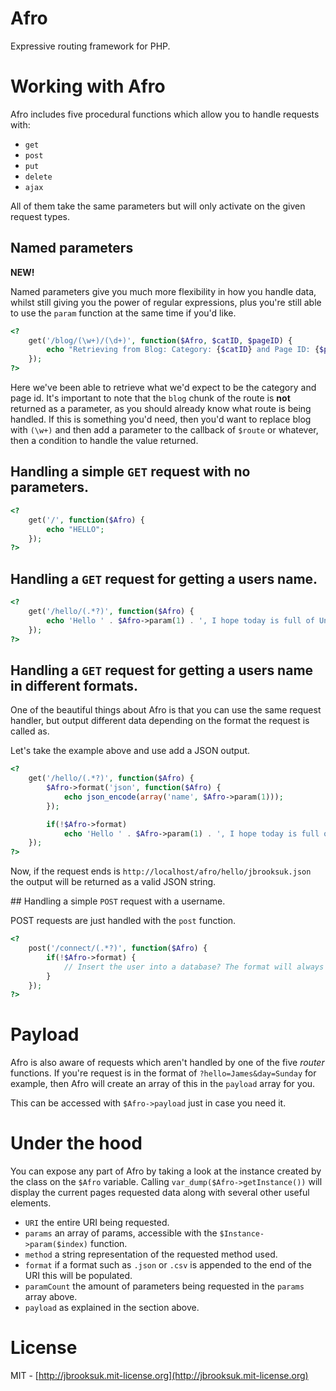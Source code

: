 # Afro
Expressive routing framework for PHP.

# Working with Afro
Afro includes five procedural functions which allow you to handle requests with:

- `get`
- `post`
- `put`
- `delete`
- `ajax`

All of them take the same parameters but will only activate on the given request types.

## Named parameters
**NEW!**

Named parameters give you much more flexibility in how you handle data, whilst still giving you the power of regular expressions, plus you're still able to use the `param` function at the same time if you'd like.

```php
<?
	get('/blog/(\w+)/(\d+)', function($Afro, $catID, $pageID) {
		echo "Retrieving from Blog: Category: {$catID} and Page ID: {$pageID}";
	});
?>
```

Here we've been able to retrieve what we'd expect to be the category and page id. It's important to note that the `blog` chunk of the route is **not** returned as a parameter, as you should already know what route is being handled. If this is something you'd need, then you'd want to replace blog with `(\w+)` and then add a parameter to the callback of `$route` or whatever, then a condition to handle the value returned.

## Handling a simple `GET` request with no parameters.

```php
<?
	get('/', function($Afro) {
		echo "HELLO";
	});
?>
```

## Handling a `GET` request for getting a users name.

```php
<?
	get('/hello/(.*?)', function($Afro) {
		echo 'Hello ' . $Afro->param(1) . ', I hope today is full of Unicorns.'
	});
?>
```

## Handling a `GET` request for getting a users name in different formats.

One of the beautiful things about Afro is that you can use the same request handler, but output different data depending on the format the request is called as.

Let's take the example above and use add a JSON output.

```php
<?
	get('/hello/(.*?)', function($Afro) {
		$Afro->format('json', function($Afro) {
			echo json_encode(array('name', $Afro->param(1)));
		});

		if(!$Afro->format)
			echo 'Hello ' . $Afro->param(1) . ', I hope today is full of Unicorns.'
	});
?>
```

Now, if the request ends is `http://localhost/afro/hello/jbrooksuk.json` the output will be returned as a valid JSON string.

## Handling a simple `POST` request with a username.

POST requests are just handled with the `post` function.

```php
<?
	post('/connect/(.*?)', function($Afro) {
		if(!$Afro->format) {
			// Insert the user into a database? The format will always be the same in whichever function you use.
		}
	});
?>
```

# Payload
Afro is also aware of requests which aren't handled by one of the five *router* functions. If you're request is in the format of `?hello=James&day=Sunday` for example, then Afro will create an array of this in the `payload` array for you.

This can be accessed with `$Afro->payload` just in case you need it.

# Under the hood
You can expose any part of Afro by taking a look at the instance created by the class on the `$Afro` variable. Calling `var_dump($Afro->getInstance())` will display the current pages requested data along with several other useful elements.

- `URI` the entire URI being requested.
- `params` an array of params, accessible with the `$Instance->param($index)` function.
- `method` a string representation of the requested method used.
- `format` if a format such as `.json` or `.csv` is appended to the end of the URI this will be populated.
- `paramCount` the amount of parameters being requested in the `params` array above.
- `payload` as explained in the section above.

# License
MIT - [http://jbrooksuk.mit-license.org](http://jbrooksuk.mit-license.org)